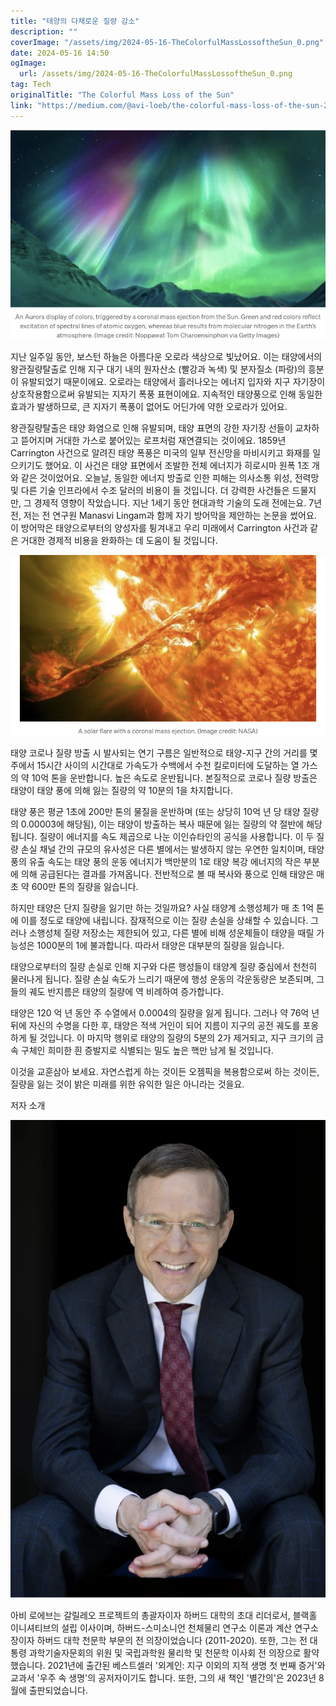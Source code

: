 ```yaml
---
title: "태양의 다채로운 질량 감소"
description: ""
coverImage: "/assets/img/2024-05-16-TheColorfulMassLossoftheSun_0.png"
date: 2024-05-16 14:50
ogImage: 
  url: /assets/img/2024-05-16-TheColorfulMassLossoftheSun_0.png
tag: Tech
originalTitle: "The Colorful Mass Loss of the Sun"
link: "https://medium.com/@avi-loeb/the-colorful-mass-loss-of-the-sun-26f0fb59342a"
---
```



![Image](/assets/img/2024-05-16-TheColorfulMassLossoftheSun_0.png)

지난 일주일 동안, 보스턴 하늘은 아름다운 오로라 색상으로 빛났어요. 이는 태양에서의 왕관질량탈출로 인해 지구 대기 내의 원자산소 (빨강과 녹색) 및 분자질소 (파랑)의 흥분이 유발되었기 때문이에요. 오로라는 태양에서 흘러나오는 에너지 입자와 지구 자기장이 상호작용함으로써 유발되는 지자기 폭풍 표현이에요. 지속적인 태양풍으로 인해 동일한 효과가 발생하므로, 큰 지자기 폭풍이 없어도 어딘가에 약한 오로라가 있어요.

왕관질량탈출은 태양 화염으로 인해 유발되며, 태양 표면의 강한 자기장 선들이 교차하고 뜯어지며 거대한 가스로 붙어있는 로프처럼 재연결되는 것이에요. 1859년 Carrington 사건으로 알려진 태양 폭풍은 미국의 일부 전신망을 마비시키고 화재를 일으키기도 했어요. 이 사건은 태양 표면에서 조발한 전체 에너지가 히로시마 원폭 1조 개와 같은 것이었어요. 오늘날, 동일한 에너지 방출로 인한 피해는 의사소통 위성, 전력망 및 다른 기술 인프라에서 수조 달러의 비용이 들 것입니다. 더 강력한 사건들은 드물지만, 그 경제적 영향이 작았습니다. 지난 1세기 동안 현대과학 기술의 도래 전에는요. 7년 전, 저는 전 연구원 Manasvi Lingam과 함께 자기 방어막을 제안하는 논문을 썼어요. 이 방어막은 태양으로부터의 양성자를 튕겨내고 우리 미래에서 Carrington 사건과 같은 거대한 경제적 비용을 완화하는 데 도움이 될 것입니다.

![Image](/assets/img/2024-05-16-TheColorfulMassLossoftheSun_1.png)

<div class="content-ad"></div>

태양 코로나 질량 방출 시 발사되는 연기 구름은 일반적으로 태양-지구 간의 거리를 몇 주에서 15시간 사이의 시간대로 가속도가 수백에서 수천 킬로미터에 도달하는 열 가스의 약 10억 톤을 운반합니다. 높은 속도로 운반됩니다. 본질적으로 코로나 질량 방출은 태양이 태양 풍에 의해 잃는 질량의 약 10분의 1을 차지합니다.

태양 풍은 평균 1초에 200만 톤의 물질을 운반하며 (또는 상당히 10억 년 당 태양 질량의 0.00003에 해당됨), 이는 태양이 방출하는 복사 때문에 잃는 질량의 약 절반에 해당됩니다. 질량이 에너지를 속도 제곱으로 나눈 이인슈타인의 공식을 사용합니다. 이 두 질량 손실 채널 간의 규모의 유사성은 다른 별에서는 발생하지 않는 우연한 일치이며, 태양 풍의 유출 속도는 태양 풍의 운동 에너지가 백만분의 1로 태양 복강 에너지의 작은 부분에 의해 공급된다는 결과를 가져옵니다. 전반적으로 볼 때 복사와 풍으로 인해 태양은 매 초 약 600만 톤의 질량을 잃습니다.

하지만 태양은 단지 질량을 잃기만 하는 것일까요? 사실 태양계 소행성체가 매 초 1억 톤에 이를 정도로 태양에 내립니다. 잠재적으로 이는 질량 손실을 상쇄할 수 있습니다. 그러나 소행성체 질량 저장소는 제한되어 있고, 다른 별에 비해 성운체들이 태양을 때릴 가능성은 1000분의 1에 불과합니다. 따라서 태양은 대부분의 질량을 잃습니다.

태양으로부터의 질량 손실로 인해 지구와 다른 행성들이 태양계 질량 중심에서 천천히 물러나게 됩니다. 질량 손실 속도가 느리기 때문에 행성 운동의 각운동량은 보존되며, 그들의 궤도 반지름은 태양의 질량에 역 비례하여 증가합니다.

<div class="content-ad"></div>

태양은 120 억 년 동안 주 수열에서 0.0004의 질량을 잃게 됩니다. 그러나 약 76억 년 뒤에 자신의 수명을 다한 후, 태양은 적색 거인이 되어 지름이 지구의 공전 궤도를 포옹하게 될 것입니다. 이 마지막 행위로 태양의 질량의 5분의 2가 제거되고, 지구 크기의 금속 구체인 희미한 흰 증발지로 식별되는 밀도 높은 핵만 남게 될 것입니다.

이것을 교훈삼아 보세요. 자연스럽게 하는 것이든 오젬픽을 복용함으로써 하는 것이든, 질량을 잃는 것이 밝은 미래를 위한 유익한 일은 아니라는 것을요.

저자 소개

<img src="/assets/img/2024-05-16-TheColorfulMassLossoftheSun_2.png" />

<div class="content-ad"></div>

아비 로에브는 갈릴레오 프로젝트의 총괄자이자 하버드 대학의 초대 리더로서, 블랙홀 이니셔티브의 설립 이사이며, 하버드-스미소니언 천체물리 연구소 이론과 계산 연구소장이자 하버드 대학 천문학 부문의 전 의장이었습니다 (2011-2020). 또한, 그는 전 대통령 과학기술자문회의 위원 및 국립과학원 물리학 및 천문학 이사회 전 의장으로 활약했습니다. 2021년에 출간된 베스트셀러 '외계인: 지구 이외의 지적 생명 첫 번째 증거'와 교과서 '우주 속 생명'의 공저자이기도 합니다. 또한, 그의 새 책인 '별간의'은 2023년 8월에 출판되었습니다.
